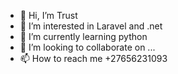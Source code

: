 - 👋 Hi, I’m Trust
- 👀 I’m interested in Laravel and .net
- 🌱 I’m currently learning python
- 💞️ I’m looking to collaborate on ...
- 📫 How to reach me +27656231093

<!---
mauchtec/mauchtec is a ✨ special ✨ repository because its `README.md` (this file) appears on your GitHub profile.
You can click the Preview link to take a look at your changes.
--->
